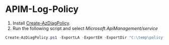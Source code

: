 # APIM-Log-Policy

1. Install [Create-AzDiagPolicy](https://learn.microsoft.com/en-us/azure/azure-monitor/essentials/diagnostic-settings-policy#custom-policy-definitions).
2. Run the following script and select *Microsoft.ApiManagement/service*
```powershell
Create-AzDiagPolicy.ps1 -ExportLA -ExportEH -ExportDir "C:\temp\policyfiles"
```
